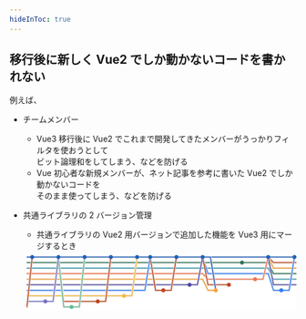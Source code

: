 ```yaml
---
hideInToc: true
---
```


## 移行後に新しく Vue2 でしか動かないコードを書かれない

例えば、

- チームメンバー

  - Vue3 移行後に Vue2 でこれまで開発してきたメンバーがうっかりフィルタを使おうとして  
    ビット論理和をしてしまう、などを防げる
  - Vue 初心者な新規メンバーが、ネット記事を参考に書いた Vue2 でしか動かないコードを  
    そのまま使ってしまう、などを防げる

- 共通ライブラリの 2 バージョン管理

  - 共通ライブラリの Vue2 用バージョンで追加した機能を Vue3 用にマージするとき  
    自動でチェック・修正される

<div style="position: relative;">

![branch](/branch.png)

</div>

<style>
  img {
    position: absolute;
    height: 100px;
    right: 0;
    top: -30px;
  }
</style>
